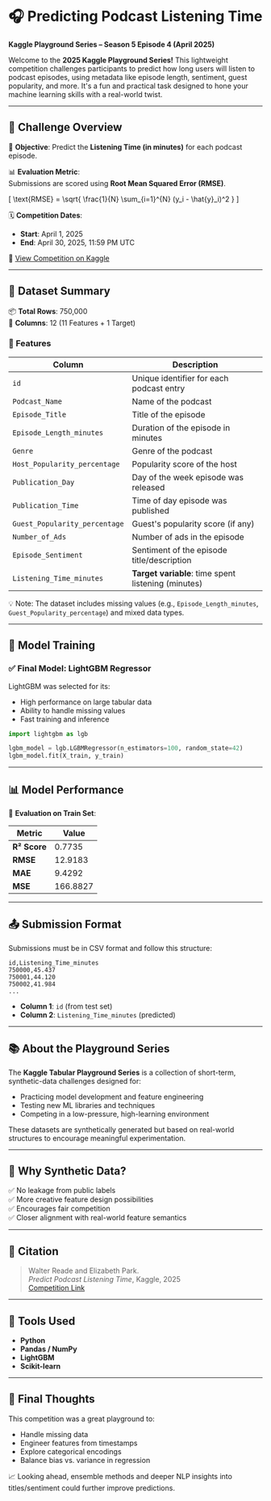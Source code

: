 # 🎧 Predicting Podcast Listening Time  
**Kaggle Playground Series – Season 5 Episode 4 (April 2025)**  

Welcome to the **2025 Kaggle Playground Series!** This lightweight competition challenges participants to predict how long users will listen to podcast episodes, using metadata like episode length, sentiment, guest popularity, and more. It's a fun and practical task designed to hone your machine learning skills with a real-world twist.

---

## 🚀 Challenge Overview

📌 **Objective**: Predict the **Listening Time (in minutes)** for each podcast episode.

📊 **Evaluation Metric**:  
Submissions are scored using **Root Mean Squared Error (RMSE)**.

\[
\text{RMSE} = \sqrt{ \frac{1}{N} \sum_{i=1}^{N} (y_i - \hat{y}_i)^2 }
\]

🗓️ **Competition Dates**:
- **Start**: April 1, 2025  
- **End**: April 30, 2025, 11:59 PM UTC  

🔗 [View Competition on Kaggle](https://www.kaggle.com/competitions/playground-series-s5e4)

---

## 🧾 Dataset Summary

📦 **Total Rows**: 750,000  
📄 **Columns**: 12 (11 Features + 1 Target)  

### 🧩 Features

| Column                       | Description                                          |
|-----------------------------|------------------------------------------------------|
| `id`                        | Unique identifier for each podcast entry             |
| `Podcast_Name`              | Name of the podcast                                  |
| `Episode_Title`             | Title of the episode                                 |
| `Episode_Length_minutes`    | Duration of the episode in minutes                   |
| `Genre`                     | Genre of the podcast                                 |
| `Host_Popularity_percentage`| Popularity score of the host                         |
| `Publication_Day`           | Day of the week episode was released                 |
| `Publication_Time`          | Time of day episode was published                    |
| `Guest_Popularity_percentage`| Guest's popularity score (if any)                  |
| `Number_of_Ads`             | Number of ads in the episode                         |
| `Episode_Sentiment`         | Sentiment of the episode title/description           |
| `Listening_Time_minutes`    | **Target variable**: time spent listening (minutes)  |

💡 Note: The dataset includes missing values (e.g., `Episode_Length_minutes`, `Guest_Popularity_percentage`) and mixed data types.

---

## 🧠 Model Training

### ✅ Final Model: **LightGBM Regressor**

LightGBM was selected for its:
- High performance on large tabular data
- Ability to handle missing values
- Fast training and inference

```python
import lightgbm as lgb

lgbm_model = lgb.LGBMRegressor(n_estimators=100, random_state=42)
lgbm_model.fit(X_train, y_train)
```

---

## 📊 Model Performance

🧪 **Evaluation on Train Set**:

| Metric         | Value      |
|----------------|------------|
| **R² Score**   | 0.7735     |
| **RMSE**       | 12.9183    |
| **MAE**        | 9.4292     |
| **MSE**        | 166.8827   |

---

## 📤 Submission Format

Submissions must be in CSV format and follow this structure:

```
id,Listening_Time_minutes
750000,45.437
750001,44.120
750002,41.984
...
```

- **Column 1**: `id` (from test set)  
- **Column 2**: `Listening_Time_minutes` (predicted)

---

## 📚 About the Playground Series

The **Kaggle Tabular Playground Series** is a collection of short-term, synthetic-data challenges designed for:
- Practicing model development and feature engineering  
- Testing new ML libraries and techniques  
- Competing in a low-pressure, high-learning environment

These datasets are synthetically generated but based on real-world structures to encourage meaningful experimentation.

---

## 🧬 Why Synthetic Data?

✅ No leakage from public labels  
✅ More creative feature design possibilities  
✅ Encourages fair competition  
✅ Closer alignment with real-world feature semantics

---

## 📢 Citation

> Walter Reade and Elizabeth Park.  
> *Predict Podcast Listening Time*, Kaggle, 2025  
> [Competition Link](https://www.kaggle.com/competitions/playground-series-s5e4)

---

## 🧰 Tools Used

- **Python**
- **Pandas / NumPy**
- **LightGBM**
- **Scikit-learn**

---

## 🏁 Final Thoughts

This competition was a great playground to:
- Handle missing data
- Engineer features from timestamps
- Explore categorical encodings
- Balance bias vs. variance in regression

📈 Looking ahead, ensemble methods and deeper NLP insights into titles/sentiment could further improve predictions.
